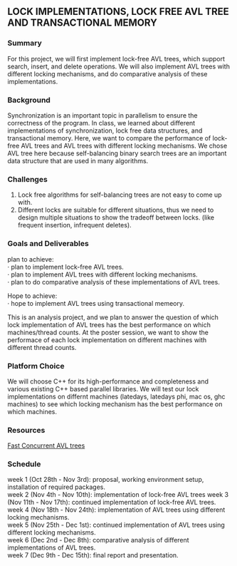## LOCK IMPLEMENTATIONS, LOCK FREE AVL TREE AND TRANSACTIONAL MEMORY
### Summary

For this project, we will first implement lock-free AVL trees, which support search, insert, and delete operations. We will also implement AVL trees with different locking mechanisms, and do comparative analysis of these implementations. 

### Background

Synchronization is an important topic in parallelism to ensure the correctness of the program. In class, we learned about different implementations of synchronization, lock free data structures, and transactional memory. Here, we want to compare the performance of lock-free AVL trees and AVL trees with different locking mechanisms. We chose AVL tree here because self-balancing binary search trees are an important data structure that are used in many algorithms.

### Challenges
1. Lock free algorithms for self-balancing trees are not easy to come up with.<br />
2. Different locks are suitable for different situations, thus we need to design multiple situations to show the tradeoff between locks. (like frequent insertion, infrequent deletes).

### Goals and Deliverables

plan to achieve: <br />
· plan to implement lock-free AVL trees. <br />
· plan to implement AVL trees with different locking mechanisms. <br />
· plan to do comparative analysis of these implementations of AVL trees.

Hope to achieve: <br />
· hope to implement AVL trees using transactional memeory.

This is an analysis project, and we plan to answer the question of which lock implementation of AVL trees has the best performance on which machines/thread counts. At the poster session, we want to show the performace of each lock implementation on different machines with different thread counts. 

### Platform Choice
We will choose C++ for its high-performance and completeness and various existing C++ based parallel libraries. We will test our lock implementations on differnt machines (latedays, latedays phi, mac os, ghc machines) to see which locking mechanism has the best performance on which machines.

### Resources
[Fast Concurrent AVL trees](https://spcl.inf.ethz.ch/Teaching/2013-dphpc/final/8.pdf)

### Schedule
week 1 (Oct 28th - Nov 3rd): proposal, working environment setup, installation of required packages. <br />
week 2 (Nov 4th - Nov 10th): implementation of lock-free AVL trees
week 3 (Nov 11th - Nov 17th): continued implementation of lock-free AVL trees.<br />
week 4 (Nov 18th - Nov 24th): implementation of AVL trees using different locking mechanisms.<br />
week 5 (Nov 25th - Dec 1st): continued implementation of AVL trees using different locking mechanisms.<br />
week 6 (Dec 2nd - Dec 8th): comparative analysis of different implementations of AVL trees. <br />
week 7 (Dec 9th - Dec 15th): final report and presentation.<br />

